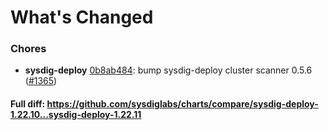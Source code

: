# What's Changed

### Chores
- **sysdig-deploy** [0b8ab484](https://github.com/sysdiglabs/charts/commit/0b8ab4840f2ed7ab0e4bd9023afa948127064796): bump sysdig-deploy cluster scanner 0.5.6 ([#1365](https://github.com/sysdiglabs/charts/issues/1365))
#### Full diff: https://github.com/sysdiglabs/charts/compare/sysdig-deploy-1.22.10...sysdig-deploy-1.22.11
